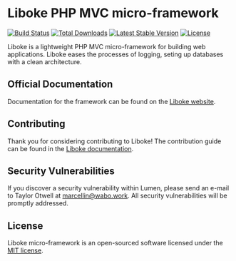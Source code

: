 # Liboke PHP MVC micro-framework
	
[![Build Status](https://travis-ci.org/laravel/lumen-framework.svg)](https://travis-ci.org/mmarcwabo/liboke-framework)
[![Total Downloads](https://img.shields.io/packagist/dt/laravel/lumen-framework)](https://packagist.org/packages/marcellinwabo/liboke-framework)
[![Latest Stable Version](https://img.shields.io/packagist/v/laravel/lumen-framework)](https://packagist.org/packages/marcellinwabo/liboke-framework)
[![License](https://img.shields.io/packagist/l/laravel/lumen)](https://packagist.org/packages/marcellinwabo/liboke-framework)

Liboke is a lightweight PHP MVC micro-framework for building web applications.
Liboke eases the processes of logging, seting up databases with a clean architecture.

## Official Documentation
Documentation for the framework can be found on the [Liboke website](https://liboke.wabo.work/docs).
## Contributing
Thank you for considering contributing to Liboke! The contribution guide can be found in the [Liboke documentation](https://liboke.wabo.work/docs/contributions).
## Security Vulnerabilities
If you discover a security vulnerability within Lumen, please send an e-mail to Taylor Otwell at marcellin@wabo.work. All security vulnerabilities will be promptly addressed.
## License
Liboke micro-framework is an open-sourced software licensed under the [MIT license](https://opensource.org/licenses/MIT).